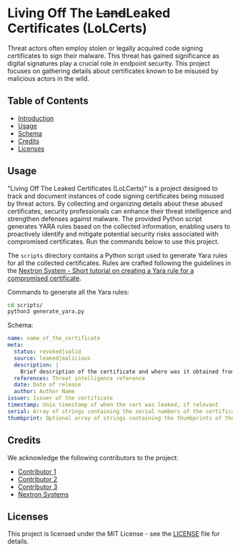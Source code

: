 # Living Off The ~~Land~~Leaked Certificates (LoLCerts)
Threat actors often employ stolen or legally acquired code signing certificates to sign their malware. This threat has gained significance as digital signatures play a crucial role in endpoint security. This project focuses on gathering details about certificates known to be misused by malicious actors in the wild.

## Table of Contents
- [Introduction](#living-off-the-land-leaked-certificates-lolcerts)
- [Usage](#usage)
- [Schema](#schema)
- [Credits](#credits)
- [Licenses](#licenses)

## Usage
"Living Off The Leaked Certificates (LoLCerts)" is a project designed to track and document instances of code signing certificates being misused by threat actors. By collecting and organizing details about these abused certificates, security professionals can enhance their threat intelligence and strengthen defenses against malware. The provided Python script generates YARA rules based on the collected information, enabling users to proactively identify and mitigate potential security risks associated with compromised certificates. Run the commands below to use this project.

The `scripts` directory contains a Python script used to generate Yara rules for all the collected certificates. Rules are crafted following the guidelines in the [Nextron System - Short tutorial on creating a Yara rule for a compromised certificate](https://www.nextron-systems.com/2018/11/01/short-tutorial-how-to-create-a-yara-rule-for-a-compromised-certificate/).

Commands to generate all the Yara rules:
```bash
cd scripts/
python3 generate_yara.py
```


Schema:
```yml
name: name_of_the_certificate
meta:
  status: revoked|valid
  source: leaked|malicious
  description: |
    Brief description of the certificate and where was it obtained from
  references: Threat intelligence reference
  date: Date of release
  author: Author Name
issuer: Issuer of the certificate
timestamp: Unix timestamp of when the cert was leaked, if relevant
serial: Array of strings containing the serial numbers of the certificates
thumbprint: Optional array of strings containing the thumbprints of the certificates
```

## Credits
We acknowledge the following contributors to the project:
- [Contributor 1](https://github.com/dottor_morte)
- [Contributor 2](https://github.com/RiccardoAncarani)
- [Contributor 3](https://github.com/BrookeScoglio)
- [Nextron Systems](https://www.nextron-systems.com/)

## Licenses
This project is licensed under the MIT License - see the [LICENSE](LICENSE) file for details.